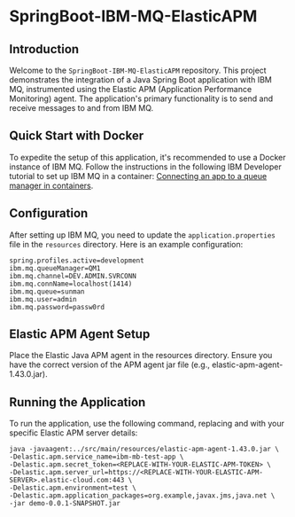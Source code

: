 # SpringBoot-IBM-MQ-ElasticAPM

## Introduction
Welcome to the `SpringBoot-IBM-MQ-ElasticAPM` repository. This project demonstrates the integration of a Java Spring Boot application with IBM MQ, instrumented using the Elastic APM (Application Performance Monitoring) agent. The application's primary functionality is to send and receive messages to and from IBM MQ.

## Quick Start with Docker
To expedite the setup of this application, it's recommended to use a Docker instance of IBM MQ. Follow the instructions in the following IBM Developer tutorial to set up IBM MQ in a container: [Connecting an app to a queue manager in containers](https://developer.ibm.com/tutorials/mq-connect-app-queue-manager-containers/).

## Configuration
After setting up IBM MQ, you need to update the `application.properties` file in the `resources` directory. Here is an example configuration:

```properties
spring.profiles.active=development
ibm.mq.queueManager=QM1
ibm.mq.channel=DEV.ADMIN.SVRCONN
ibm.mq.connName=localhost(1414)
ibm.mq.queue=sunman
ibm.mq.user=admin
ibm.mq.password=passw0rd
```

## Elastic APM Agent Setup
Place the Elastic Java APM agent in the resources directory. Ensure you have the correct version of the APM agent jar file (e.g., elastic-apm-agent-1.43.0.jar).


## Running the Application
To run the application, use the following command, replacing <REPLACE-WITH-YOUR-ELASTIC-APM-TOKEN> and <REPLACE-WITH-YOUR-ELASTIC-APM-SERVER> with your specific Elastic APM server details:
```
java -javaagent:../src/main/resources/elastic-apm-agent-1.43.0.jar \
-Delastic.apm.service_name=ibm-mb-test-app \
-Delastic.apm.secret_token=<REPLACE-WITH-YOUR-ELASTIC-APM-TOKEN> \
-Delastic.apm.server_url=https://<REPLACE-WITH-YOUR-ELASTIC-APM-SERVER>.elastic-cloud.com:443 \
-Delastic.apm.environment=test \
-Delastic.apm.application_packages=org.example,javax.jms,java.net \
-jar demo-0.0.1-SNAPSHOT.jar

```



